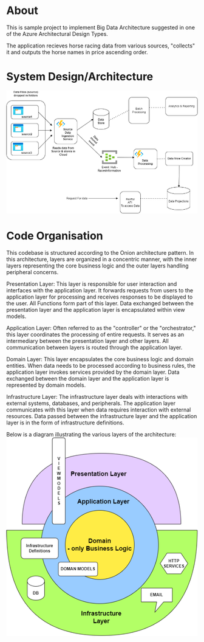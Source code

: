 # About 

This is sample project to implement Big Data Architecture suggested in one of the Azure Architectural Design Types.

The application recieves horse racing data from various sources, "collects" it and outputs the horse names in price ascending order.

# System Design/Architecture 

![Architecture Image](HorseRaceArchitecture.png)


# Code Organisation
This codebase is structured according to the Onion architecture pattern. In this architecture, layers are organized in a concentric manner, with the inner layers representing the core business logic and the outer layers handling peripheral concerns.

Presentation Layer: This layer is responsible for user interaction and interfaces with the application layer. It forwards requests from users to the application layer for processing and receives responses to be displayed to the user. All Functions form part of this layer. Data exchanged between the presentation layer and the application layer is encapsulated within view models. 

Application Layer: Often referred to as the "controller" or the "orchestrator," this layer coordinates the processing of entire requests. It serves as an intermediary between the presentation layer and other layers. All communication between layers is routed through the application layer.

Domain Layer: This layer encapsulates the core business logic and domain entities. When data needs to be processed according to business rules, the application layer invokes services provided by the domain layer. Data exchanged between the domain layer and the application layer is represented by domain models.

Infrastructure Layer: The infrastructure layer deals with interactions with external systems, databases, and peripherals. The application layer communicates with this layer when data requires interaction with external resources. Data passed between the infrastructure layer and the application layer is in the form of infrastructure definitions.

Below is a diagram illustrating the various layers of the architecture:
![Architecture Image](onion-architecture.png)